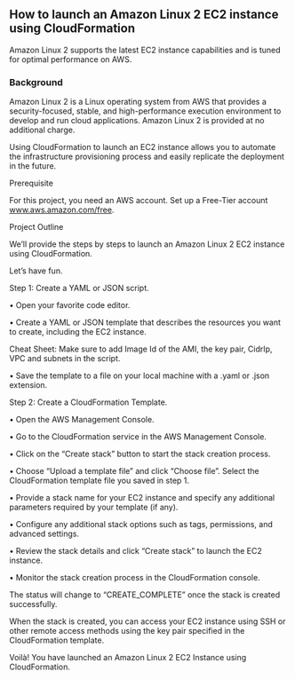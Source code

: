 ## How to launch an Amazon Linux 2 EC2 instance using CloudFormation


Amazon Linux 2 supports the latest EC2 instance capabilities and is tuned for optimal performance on AWS.
 
### Background

Amazon Linux 2 is a Linux operating system from AWS that provides a security-focused, stable, and high-performance execution environment to develop and run cloud applications. Amazon Linux 2 is provided at no additional charge.

Using CloudFormation to launch an EC2 instance allows you to automate the infrastructure provisioning process and easily replicate the deployment in the future.

Prerequisite

For this project, you need an AWS account. Set up a Free-Tier account www.aws.amazon.com/free.

Project Outline

We’ll provide the steps by steps to launch an Amazon Linux 2 EC2 instance using CloudFormation.

Let’s have fun.

Step 1: Create a YAML or JSON script.

•	Open your favorite code editor.

•	Create a YAML or JSON template that describes the resources you want to create, including the EC2 instance.

Cheat Sheet: 
Make sure to add Image Id of the AMI, the key pair, CidrIp, VPC and subnets in the script.

•	Save the template to a file on your local machine with a .yaml or .json extension.

Step 2: Create a CloudFormation Template.

•	Open the AWS Management Console.

•	Go to the CloudFormation service in the AWS Management Console.
 
•	Click on the “Create stack” button to start the stack creation process.

•	Choose “Upload a template file” and click “Choose file”. Select the CloudFormation template file you saved in step 1.
 
•	Provide a stack name for your EC2 instance and specify any additional parameters required by your template (if any).
 
•	Configure any additional stack options such as tags, permissions, and advanced settings.

•	Review the stack details and click “Create stack” to launch the EC2 instance.

•	Monitor the stack creation process in the CloudFormation console. 

The status will change to “CREATE_COMPLETE” once the stack is created successfully.

When the stack is created, you can access your EC2 instance using SSH or other remote access methods using the key pair specified in the CloudFormation template.

Voilà! You have launched an Amazon Linux 2 EC2 Instance using CloudFormation.
 


